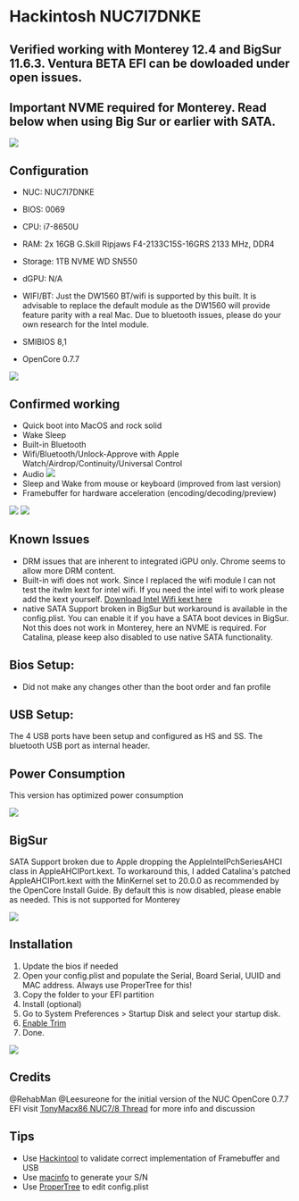 # Hackintosh NUC7I7DNKE

## Verified working with Monterey 12.4 and BigSur 11.6.3. Ventura BETA EFI can be dowloaded under open issues.
## Important NVME required for Monterey. Read below when using Big Sur or earlier with SATA.


![](https://github.com/extric99/Hackintosh-NUC7I7DNKE/blob/master/screenshot/Screenshot_BigSur.png)

## Configuration
- NUC: NUC7I7DNKE
- BIOS: 0069
- CPU: i7-8650U
- RAM: 2x 16GB G.Skill Ripjaws F4-2133C15S-16GRS 2133 MHz, DDR4
- Storage: 1TB NVME WD SN550
- dGPU: N/A
- WIFI/BT: Just the DW1560 BT/wifi is supported by this built. It is advisable to replace the default module as the DW1560 will provide feature parity with a real Mac. Due to bluetooth issues, please do your own research for the Intel module.

- SMIBIOS 8,1
- OpenCore 0.7.7

![](https://github.com/extric99/Hackintosh-NUC7I7DNKE/blob/master/screenshot/Screenshot_OC.png)

## Confirmed working
- Quick boot into MacOS and rock solid
- Wake Sleep
- Built-in Bluetooth 
- Wifi/Bluetooth/Unlock-Approve with Apple Watch/Airdrop/Continuity/Universal Control
- Audio
![](https://github.com/extric99/Hackintosh-NUC7I7DNKE/blob/master/screenshot/Screenshot_Audio.png)
- Sleep and Wake from mouse or keyboard (improved from last version)
- Framebuffer for hardware acceleration (encoding/decoding/preview)

![](https://github.com/extric99/Hackintosh-NUC7I7DNKE/blob/master/screenshot/Screenshot_Hackintool.png)
![](https://github.com/extric99/Hackintosh-NUC7I7DNKE/blob/master/screenshot/Screenshot%20Framebuffer.png)


## Known Issues
- DRM issues that are inherent to integrated iGPU only. Chrome seems to allow more DRM content.
- Built-in wifi does not work. Since I replaced the wifi module I can not test the itwlm kext for intel wifi. If you need the intel wifi to work please add the kext yourself. [Download Intel Wifi kext here](https://github.com/OpenIntelWireless/itlwm)
- native SATA Support broken in BigSur but workaround is available in the config.plist. You can enable it if you have a SATA boot devices in BigSur. Not this does not work in Monterey, here an NVME is required. For Catalina, please keep also disabled to use native SATA functionality.

## Bios Setup:

- Did not make any changes other than the boot order and fan profile

## USB Setup:

The 4 USB ports have been setup and configured as HS and SS. The bluetooth USB port as internal header.

## Power Consumption

This version has optimized power consumption


![](https://github.com/extric99/Hackintosh-NUC7I7DNKE/blob/master/screenshot/Powergadget.png)

## BigSur

SATA Support broken due to Apple dropping the AppleIntelPchSeriesAHCI class in AppleAHCIPort.kext. To workaround this, I added Catalina's patched AppleAHCIPort.kext with the MinKernel set to 20.0.0 as recommended by the OpenCore Install Guide. By default this is now disabled, please enable as needed. This is not supported for Monterey 

![](https://github.com/extric99/Hackintosh-NUC7I7DNKE/blob/master/screenshot/Screenshot_USB.png)

## Installation
1. Update the bios if needed
2. Open your config.plist and populate the Serial, Board Serial, UUID and MAC address.
Always use ProperTree for this!
3. Copy the folder to your EFI partition
4. Install (optional)
5. Go to System Preferences > Startup Disk and select your startup disk.
6. [Enable Trim](https://www.howtogeek.com/222077/how-to-enable-trim-for-third-party-ssds-on-mac-os-x/)
7. Done.

![](https://github.com/extric99/Hackintosh-NUC7I7DNKE/blob/master/screenshot/Screenshot_MAC.png)

## Credits

@RehabMan
@Leesureone for the initial version of the NUC OpenCore 0.7.7 EFI
visit [TonyMacx86 NUC7/8 Thread](https://www.tonymacx86.com/threads/guide-intel-nuc7-nuc8-using-clover-uefi-nuc7i7bxx-nuc8i7bxx-etc.261711/) for more info and discussion


## Tips
- Use [Hackintool](http://headsoft.com.au/download/mac/Hackintool.zip) to validate correct implementation of Framebuffer and USB
- Use [macinfo](https://github.com/acidanthera/MacInfoPkg) to generate your S/N
- Use [ProperTree](https://github.com/corpnewt/ProperTree) to edit config.plist
